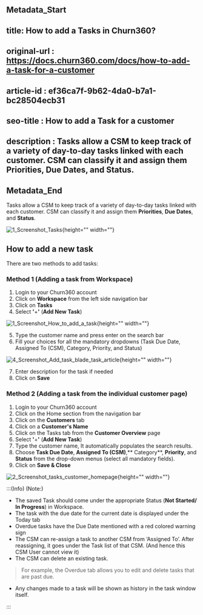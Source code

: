 ## Metadata_Start
## title: How to add a Tasks in Churn360?
## original-url : https://docs.churn360.com/docs/how-to-add-a-task-for-a-customer
## article-id : ef36ca7f-9b62-4da0-b7a1-bc28504ecb31
## seo-title : How to add a Task for a customer 
## description : Tasks allow a CSM to keep track of a variety of day-to-day tasks linked with each customer. CSM can classify it and assign them Priorities, Due Dates, and Status.


## Metadata_End
Tasks allow a CSM to keep track of a variety of day-to-day tasks linked with each customer. CSM can classify it and assign them **Priorities**, **Due Dates**, and **Status**. 

![1_Screenshot_Tasks](https://cdn.document360.io/b618a27d-7a6e-4dfb-84d1-30d3ef656644/Images/Documentation/1_Screenshot_Tasks.png){height="" width=""}


## How to add a new task 

There are two methods to add tasks:

### Method 1 (Adding a task from Workspace)
1. Login to your Churn360 account 
2. Click on **Workspace** from the left side navigation bar 
3. Click on **Tasks** 
4. Select **'**+**'** (**Add New Task**) 

![1_Screenshot_How_to_add_a_task](https://cdn.document360.io/b618a27d-7a6e-4dfb-84d1-30d3ef656644/Images/Documentation/1_Screenshot_How_to_add_a_task.png){height="" width=""}

5. Type the customer name and press enter on the search bar 
6. Fill your choices for all the mandatory dropdowns (Task Due Date, Assigned To (CSM), Category, Priority, and Status)

![4_Screenshot_Add_task_blade_task_article](https://cdn.document360.io/b618a27d-7a6e-4dfb-84d1-30d3ef656644/Images/Documentation/4_Screenshot_Add_task_blade_task_article.png){height="" width=""}

7. Enter description for the task if needed 
8. Click on **Save**

 ### Method 2 (Adding a task from the individual customer page)
 
 1. Login to your Churn360 account
 2. Click on the Home section from the navigation bar
 3. Click on the **Customers** tab 
 4. Click on a **Customer's Name**
5. Click on the Tasks tab from the  **Customer Overview** page
6.  Select **'**+**'** (**Add New Task**) 
7. Type the customer name, It automatically populates the search results.
9. Choose **Task Due Date**, **Assigned To (CSM)**,** Category**, **Priority**, and **Status** from the drop-down menus (select all mandatory fields).
10. Click on **Save & Close** 
 

![2_Screenshot_tasks_customer_homepage](https://cdn.document360.io/b618a27d-7a6e-4dfb-84d1-30d3ef656644/Images/Documentation/2_Screenshot_tasks_customer_homepage.png){height="" width=""}


:::(Info) (Note:)
*  The saved Task should come under the appropriate Status (**Not Started/ In Progress**) in Workspace.
*  The task with the due date for the current date is displayed under the Today tab 
* Overdue tasks have the Due Date mentioned with a red colored warning sign 
* The CSM can re-assign a task to another CSM from ‘Assigned To’. After reassigning, it goes under the Task list of that CSM. (And hence this CSM User cannot view it)
* The CSM can delete an existing task.
> For example, the Overdue tab allows you to edit and delete tasks that are past due.
* Any changes made to a task will be shown as history in the task window itself.
 
:::
 
